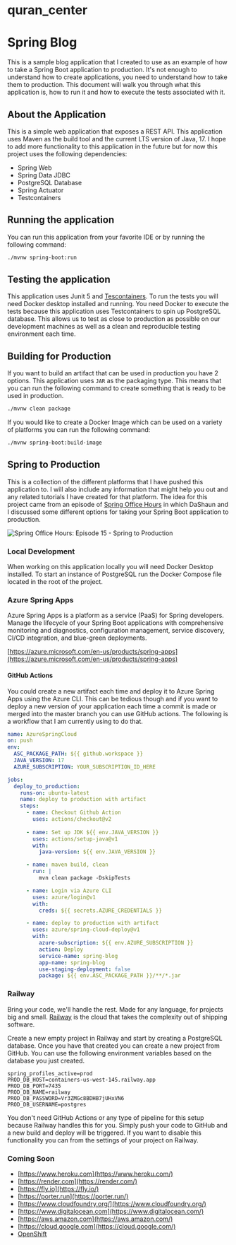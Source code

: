 # quran_center

# Spring Blog

This is a sample blog application that I created to use as an example of how to take a Spring Boot application to production.
It's not enough to understand how to create applications, you need to understand how to take them to production. This document
will walk you through what this application is, how to run it and how to execute the tests associated with it.

## About the Application

This is a simple web application that exposes a REST API. This application uses Maven as the build tool and the current
LTS version of Java, 17. I hope to add more functionality to this application in the future but
for now this project uses the following dependencies:

- Spring Web
- Spring Data JDBC
- PostgreSQL Database
- Spring Actuator
- Testcontainers

## Running the application

You can run this application from your favorite IDE or by running the following command:

```bash
./mvnw spring-boot:run
```

## Testing the application

This application uses Junit 5 and [Tescontainers](https://www.testcontainers.org/). To run the tests you will need Docker
desktop installed and running. You need Docker to execute the tests because this application uses Testcontainers to spin
up PostgreSQL database. This allows us to test as close to production as possible on our development machines as well as
a clean and reproducible testing environment each time.

## Building for Production

If you want to build an artifact that can be used in production you have 2 options. This application uses `JAR` as the
packaging type. This means that you can run the following command to create something that is ready to be used in production.

```bash
./mvnw clean package
```

If you would like to create a Docker Image which can be used on a variety of platforms you can run the following command:

```bash
./mvnw spring-boot:build-image
```

## Spring to Production

This is a collection of the different platforms that I have pushed this application to. I will also include any information
that might help you out and any related tutorials I have created for that platform. The idea for this project came from an
episode of [Spring Office Hours](https://tanzu.vmware.com/developer/tv/spring-office-hours/0015/) in which DaShaun and I
discussed some different options for taking your Spring Boot application to production.

![Spring Office Hours: Episode 15 - Spring to Production](https://tanzu.vmware.com/developer/tv/spring-office-hours/0015/images/0015.png)

### Local Development

When working on this application locally you will need Docker Desktop installed. To start an instance of PostgreSQL run the Docker
Compose file located in the root of the project.

### Azure Spring Apps

Azure Spring Apps is a platform as a service (PaaS) for Spring developers. Manage the lifecycle of your Spring Boot applications with
comprehensive monitoring and diagnostics, configuration management, service discovery, CI/CD integration, and blue-green deployments.

[https://azure.microsoft.com/en-us/products/spring-apps](https://azure.microsoft.com/en-us/products/spring-apps)

#### GitHub Actions

You could create a new artifact each time and deploy it to Azure Spring Apps using the Azure CLI. This can be tedious though and if you want to deploy a new version of your application each time a commit is made or merged into the master branch you can use GitHub actions. The following is a workflow that I am currently using to do that.

```yaml
name: AzureSpringCloud
on: push
env:
  ASC_PACKAGE_PATH: ${{ github.workspace }}
  JAVA_VERSION: 17
  AZURE_SUBSCRIPTION: YOUR_SUBSCRIPTION_ID_HERE

jobs:
  deploy_to_production:
    runs-on: ubuntu-latest
    name: deploy to production with artifact
    steps:
      - name: Checkout Github Action
        uses: actions/checkout@v2
        
      - name: Set up JDK ${{ env.JAVA_VERSION }}
        uses: actions/setup-java@v1
        with:
          java-version: ${{ env.JAVA_VERSION }}

      - name: maven build, clean
        run: |
          mvn clean package -DskipTests

      - name: Login via Azure CLI
        uses: azure/login@v1
        with:
          creds: ${{ secrets.AZURE_CREDENTIALS }}

      - name: deploy to production with artifact
        uses: azure/spring-cloud-deploy@v1
        with:
          azure-subscription: ${{ env.AZURE_SUBSCRIPTION }}
          action: Deploy
          service-name: spring-blog
          app-name: spring-blog
          use-staging-deployment: false
          package: ${{ env.ASC_PACKAGE_PATH }}/**/*.jar
```
### Railway
Bring your code, we'll handle the rest. Made for any language, for projects big and small. [Railway](https://railway.app/)
is the cloud that takes the complexity out of shipping software.

Create a new empty project in Railway and start by creating a PostgreSQL database. Once you have that created you can create
a new project from GitHub. You can use the following environment variables based on the database you just created.

```properties
spring_profiles_active=prod
PROD_DB_HOST=containers-us-west-145.railway.app
PROD_DB_PORT=7435
PROD_DB_NAME=railway
PROD_DB_PASSWORD=Vr3ZMGc8BDHB7jUHxVN6
PROD_DB_USERNAME=postgres
```

You don't need GitHub Actions or any type of pipeline for this setup because Railway handles this for you. Simply push your code to GitHub
and a new build and deploy will be triggered. If you want to disable this functionality you can from the settings of your project
on Railway.


### Coming Soon

- [https://www.heroku.com](https://www.heroku.com/)
- [https://render.com](https://render.com/)
- [https://fly.io](https://fly.io/)
- [https://porter.run](https://porter.run/)
- [https://www.cloudfoundry.org/](https://www.cloudfoundry.org/)
- [https://www.digitalocean.com](https://www.digitalocean.com/)
- [https://aws.amazon.com](https://aws.amazon.com/)
- [https://cloud.google.com](https://cloud.google.com/)
- [OpenShift](https://www.redhat.com/en/technologies/cloud-computing/openshift)